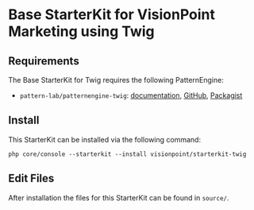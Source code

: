 # Base StarterKit for VisionPoint Marketing using Twig

## Requirements

The Base StarterKit for Twig requires the following PatternEngine:

* `pattern-lab/patternengine-twig`: [documentation](https://github.com/pattern-lab/patternengine-php-twig#twig-patternengine-for-pattern-lab), [GitHub](https://github.com/pattern-lab/patternengine-php-twig), [Packagist](https://packagist.org/packages/pattern-lab/patternengine-twig)

## Install

This StarterKit can be installed via the following command:

    php core/console --starterkit --install visionpoint/starterkit-twig


## Edit Files

After installation the files for this StarterKit can be found in `source/`.
